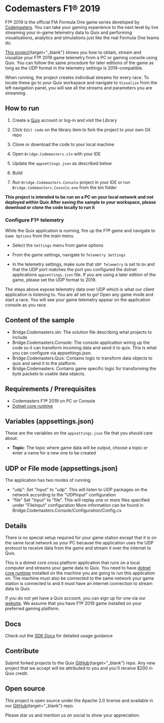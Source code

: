 # Codemasters F1&reg; 2019

F1&reg; 2019 is the official FIA Formula One game series developed by [Codemasters](https://www.codemasters.com). You can take your gaming experience to the next level by live streaming your in-game telemetry data to Quix and performing visualisations, analytics and simulations just like the real Formula One teams do.

[This project](https://github.com/quixio/quix-library/tree/main/csharp/advanced/Bridge.Codemasters){target="_blank"} shows you how to obtain, stream and visualize your F1&reg; 2019 game telemetry from a PC or gaming console using Quix. You can follow the same procedure for later editions of the game as long as the UDP format in the telemetry settings is 2019-compatible.

When running, the project creates individual streams for every race. To locate these go to your Quix workspace and navigate to `Visualize` from the left navigation panel, you will see all the streams and parameters you are streaming.

## How to run

1. Create a [Quix](https://portal.platform.quix.ai/self-sign-up?xlink=github) account or log-in and visit the Library

2. Click `Edit code` on the library item to fork the project to your own Git repo

3. Clone or download the code to your local machine

4. Open `Bridge.Codemasters.sln` with your IDE

5. Update the `appsettings.json` as described below

6. Build

7. Run `Bridge.Codemasters.Console` project in your IDE or run `Bridge.Codemasters.Console.exe` from the bin folder

**This project is intended to be run on a PC on your local network and not deployed within Quix**
**After saving the sample to your workspace, please download or clone the code locally to run it**

### Configure F1&reg; telemetry

While the Quix application is running, fire up the F1&reg; game and navigate to `Game Options` from the main menu.

- Select the `Settings` menu from game options

- From the game settings, navigate to `Telemetry Settings`

- In the telemetry settings, make sure that `UDP Telemetry` is set to `On` and that the UDP port matches the port you configured the dotnet applications `appsettings.json` file. If you are using a later edition of the game, please set the UDP format to 2019.

The steps above expose telemetry data over UDP which is what our client application is listening to. You are all set to go! Open any game mode and start a race. You will see your game telemetry appear on the application console as you race.

## Content of the sample
- Bridge.Codemasters.sln: The solution file describing what projects to include
- Bridge.Codemasters.Console: The console application wiring up the code so it can transform incoming data and send it to quix. This is what you can configure via appsettings.json.
- Bridge.Codemasters.Quix: Contains logic to transform data objects to quix and send it to the platform.
- Bridge.Codemasters: Contains game specific logic for transforming the byte packets to usable data objects.

## Requirements / Prerequisites
 - Codemasters F1&reg; 2019 on PC or Console
 - [Dotnet core runtime](https://dotnet.microsoft.com/download/dotnet/3.0)

## Variables (appsettings.json)

These are the variables on the `appsettings.json` file that you should care about:

- **Topic**: The topic where game data will be output, choose a topic or enter a name for a new one to be created

## UDP or File mode (appsettings.json)
The application has two modes of running. 
- "udp": Set "Input" to "udp". This will listen to UDP packages on the network according to the "UDPInput" configuration
- "file" Set "Input" to "file". This will replay one or more files specified under "FileInput" configuration
More information can be found in Bridge.Codemasters.Console/Configuration/Config.cs

## Details

There is no special setup required for your game station except that it is on the same local network as your PC because the application uses the UDP protocol to receive data from the game and stream it over the internet to Quix.

This is a dotnet core cross platform application that runs on a local computer and streams your game data to Quix. You need to have [dotnet core runtime](https://dotnet.microsoft.com/download/dotnet/3.0) installed on the machine you are going to run this application on. The machine must also be connected to the same network your game station is connected to and it must have an internet connection to stream data to Quix.

If you do not yet have a Quix account, you can sign up for one via our [website](https://quix.io). We assume that you have F1&reg; 2019 game installed on your preferred gaming platform.


## Docs
Check out the [SDK Docs](https://docs.quix.io/sdk-intro.html) for detailed usage guidance


## Contribute

Submit forked projects to the Quix [GitHub](https://github.com/quixio/quix-library){target="_blank"} repo. Any new project that we accept will be attributed to you and you'll receive $200 in Quix credit.

## Open source

This project is open source under the Apache 2.0 license and available in our [GitHub](https://github.com/quixio/quix-library){target="_blank"} repo.

Please star us and mention us on social to show your appreciation.

